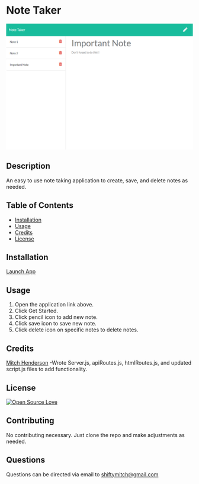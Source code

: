 # Note Taker

![](./img/notetaker.png)

## Description

An easy to use note taking application to create, save, and delete notes as needed.

## Table of Contents

* [Installation](#installation)
* [Usage](#usage)
* [Credits](#credits)
* [License](#license)

## Installation

[Launch App](https://shiftymitch-note-taker.herokuapp.com/)

## Usage 

1. Open the application link above.
2. Click Get Started.
3. Click pencil icon to add new note.
4. Click save icon to save new note.
5. Click delete icon on specific notes to delete notes.

## Credits

[Mitch Henderson](https://shiftymitch.github.io/portfolio/2)
-Wrote Server.js, apiRoutes.js, htmlRoutes.js, and updated script.js files to add functionality.

## License

[![Open Source Love](https://badges.frapsoft.com/os/v1/open-source.svg?v=103)](https://github.com/ellerbrock/open-source-badges/)

## Contributing

No contributing necessary. Just clone the repo and make adjustments as needed.

## Questions

Questions can be directed via email to shiftymitch@gmail.com